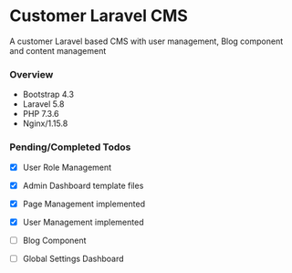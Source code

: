 # Customer Laravel CMS
A customer Laravel based CMS with user management, Blog component and content management

### Overview
- Bootstrap 4.3
- Laravel 5.8
- PHP 7.3.6
- Nginx/1.15.8

### Pending/Completed Todos
- [X] User Role Management
- [X] Admin Dashboard template files
- [X] Page Management implemented
- [X] User Management implemented
- [ ] Blog Component
- [ ] Global Settings Dashboard

